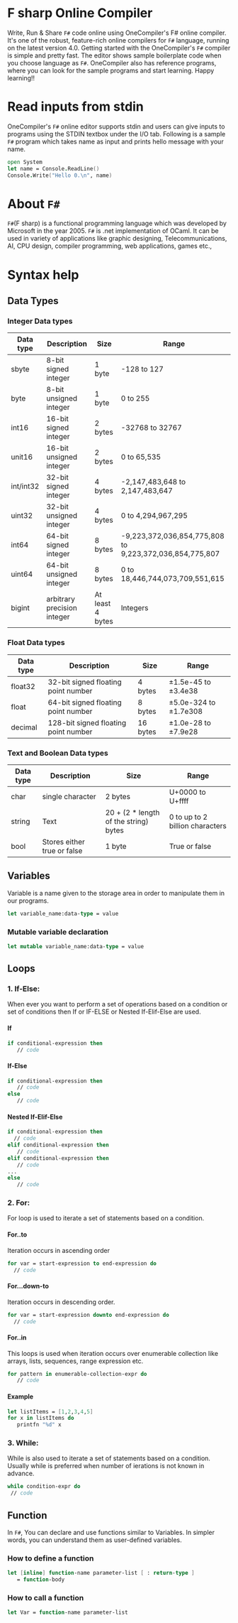 # F sharp Online Compiler

Write, Run & Share `F#` code online using OneCompiler's F# online compiler. It's one of the robust, feature-rich online compilers for `F#` language, running on the latest version 4.0. Getting started with the OneCompiler's `F#` compiler is simple and pretty fast. The editor shows sample boilerplate code when you choose language as `F#`. OneCompiler also has reference programs, where you can look for the sample programs and start learning. Happy learning!!

# Read inputs from stdin

OneCompiler's `F#` online editor supports stdin and users can give inputs to programs using the STDIN textbox under the I/O tab. Following is a sample `F#` program which takes name as input and prints hello message with your name.

```fsharp
open System
let name = Console.ReadLine()
Console.Write("Hello 0.\n", name)         
```
# About **`F#`**

`F#`(F sharp) is a functional programming language which was developed by Microsoft in the year 2005. `F#` is .net implementation of OCaml. It can be used in variety of applications like graphic designing, Telecommunications, AI, CPU design, compiler programming, web applications, games etc.,

# Syntax help

## Data Types

### Integer Data types
| Data type | Description | Size|Range|
|-----|-----|-----|----|
|sbyte|8-bit signed integer|1 byte|-128 to 127|
|byte|8-bit unsigned integer|1 byte|0 to 255|
|int16|16-bit signed integer|2 bytes|-32768 to 32767|
|unit16|16-bit unsigned integer|2 bytes|0 to 65,535|
|int/int32|32-bit signed integer|4 bytes|-2,147,483,648 to 2,147,483,647|
|uint32|32-bit unsigned integer|4 bytes|0 to 4,294,967,295|
|int64|64-bit signed integer|8 bytes|	-9,223,372,036,854,775,808 to 9,223,372,036,854,775,807|
|uint64|64-bit unsigned integer|8 bytes|0 to 18,446,744,073,709,551,615|
|bigint|arbitrary precision integer|At least 4 bytes|Integers| 
### Float Data types
| Data type | Description | Size|Range|
|-----|-----|-----|----|
|float32|32-bit signed floating point number|4 bytes|±1.5e-45 to ±3.4e38|
|float|64-bit signed floating point number|8 bytes|	±5.0e-324 to ±1.7e308|
|decimal|128-bit signed floating point number|16 bytes|±1.0e-28 to ±7.9e28|

### Text and Boolean Data types
| Data type | Description | Size|Range|
|-----|-----|-----|----|
|char|single character|2 bytes|U+0000 to U+ffff|
|string|Text|20 + (2 * length of the string) bytes| 0 to up to 2 billion characters|
|bool|Stores either true or false|1 byte|True or false|

## Variables

Variable is a name given to the storage area in order to manipulate them in our programs.

```fsharp
let variable_name:data-type = value
```
### Mutable variable declaration

```fsharp
let mutable variable_name:data-type = value
```

## Loops
### 1. If-Else:

When ever you want to perform a set of operations based on a condition or set of conditions then If or IF-ELSE or Nested If-Elif-Else are used.

#### If
```fsharp
if conditional-expression then
   // code
```
#### If-Else
```fsharp
if conditional-expression then
   // code
else 
   // code
```
#### Nested If-Elif-Else

```fsharp
if conditional-expression then
  // code
elif conditional-expression then
   // code
elif conditional-expression then
   // code
...
else
   // code
```
### 2. For:

For loop is used to iterate a set of statements based on a condition.

#### For..to
Iteration occurs in ascending order

```fsharp
for var = start-expression to end-expression do
  // code  
```

#### For...down-to
Iteration occurs in descending order.

```fsharp
for var = start-expression downto end-expression do
  // code  
```
#### For..in
This loops is used when iteration occurs over enumerable collection like arrays, lists, sequences, range expression etc.

```fsharp
for pattern in enumerable-collection-expr do
   // code
```

#### Example
```fsharp
let listItems = [1,2,3,4,5]
for x in listItems do
   printfn "%d" x
``` 

### 3. While:

While is also used to iterate a set of statements based on a condition. Usually while is preferred when number of ierations is not known in advance.

```fsharp
while condition-expr do   
 // code 
```

## Function

In `F#`, You can declare and use functions similar to Variables. In simpler words, you can understand them as user-defined variables.

### How to define a function

```fsharp
let [inline] function-name parameter-list [ : return-type ]
   = function-body
```

### How to call a function

```fsharp
let Var = function-name parameter-list
```
